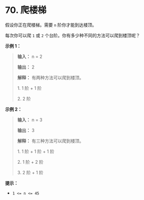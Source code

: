 # 70. 爬楼梯

假设你正在爬楼梯。需要 `n` 阶你才能到达楼顶。

每次你可以爬 `1` 或 `2` 个台阶。你有多少种不同的方法可以爬到楼顶呢？

**示例 1：**

> **输入：** n = 2
>
> **输出：** 2
>
> **解释：** 有两种方法可以爬到楼顶。
>
> 1\. 1 阶 \+ 1 阶
>
> 2\. 2 阶

**示例 2：**

> **输入：** n = 3
>
> **输出：** 3
>
> **解释：** 有三种方法可以爬到楼顶。
>
> 1\. 1 阶 \+ 1 阶 \+ 1 阶
>
> 2\. 1 阶 \+ 2 阶
>
> 3\. 2 阶 \+ 1 阶

**提示：**

* `1 <= n <= 45`
